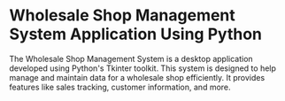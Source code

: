 # Wholesale Shop Management System Application Using Python
The Wholesale Shop Management System is a desktop application developed using Python's Tkinter toolkit. This system is designed to help manage and maintain data for a wholesale shop efficiently. It provides features like sales tracking, customer information, and more.
